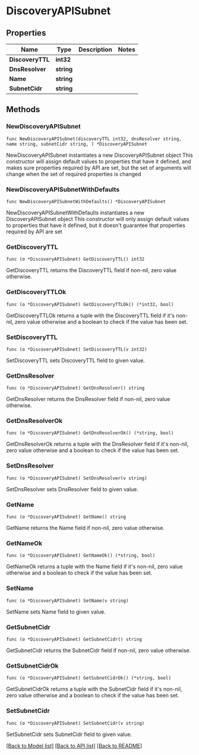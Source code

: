 # DiscoveryAPISubnet

## Properties

Name | Type | Description | Notes
------------ | ------------- | ------------- | -------------
**DiscoveryTTL** | **int32** |  | 
**DnsResolver** | **string** |  | 
**Name** | **string** |  | 
**SubnetCidr** | **string** |  | 

## Methods

### NewDiscoveryAPISubnet

`func NewDiscoveryAPISubnet(discoveryTTL int32, dnsResolver string, name string, subnetCidr string, ) *DiscoveryAPISubnet`

NewDiscoveryAPISubnet instantiates a new DiscoveryAPISubnet object
This constructor will assign default values to properties that have it defined,
and makes sure properties required by API are set, but the set of arguments
will change when the set of required properties is changed

### NewDiscoveryAPISubnetWithDefaults

`func NewDiscoveryAPISubnetWithDefaults() *DiscoveryAPISubnet`

NewDiscoveryAPISubnetWithDefaults instantiates a new DiscoveryAPISubnet object
This constructor will only assign default values to properties that have it defined,
but it doesn't guarantee that properties required by API are set

### GetDiscoveryTTL

`func (o *DiscoveryAPISubnet) GetDiscoveryTTL() int32`

GetDiscoveryTTL returns the DiscoveryTTL field if non-nil, zero value otherwise.

### GetDiscoveryTTLOk

`func (o *DiscoveryAPISubnet) GetDiscoveryTTLOk() (*int32, bool)`

GetDiscoveryTTLOk returns a tuple with the DiscoveryTTL field if it's non-nil, zero value otherwise
and a boolean to check if the value has been set.

### SetDiscoveryTTL

`func (o *DiscoveryAPISubnet) SetDiscoveryTTL(v int32)`

SetDiscoveryTTL sets DiscoveryTTL field to given value.


### GetDnsResolver

`func (o *DiscoveryAPISubnet) GetDnsResolver() string`

GetDnsResolver returns the DnsResolver field if non-nil, zero value otherwise.

### GetDnsResolverOk

`func (o *DiscoveryAPISubnet) GetDnsResolverOk() (*string, bool)`

GetDnsResolverOk returns a tuple with the DnsResolver field if it's non-nil, zero value otherwise
and a boolean to check if the value has been set.

### SetDnsResolver

`func (o *DiscoveryAPISubnet) SetDnsResolver(v string)`

SetDnsResolver sets DnsResolver field to given value.


### GetName

`func (o *DiscoveryAPISubnet) GetName() string`

GetName returns the Name field if non-nil, zero value otherwise.

### GetNameOk

`func (o *DiscoveryAPISubnet) GetNameOk() (*string, bool)`

GetNameOk returns a tuple with the Name field if it's non-nil, zero value otherwise
and a boolean to check if the value has been set.

### SetName

`func (o *DiscoveryAPISubnet) SetName(v string)`

SetName sets Name field to given value.


### GetSubnetCidr

`func (o *DiscoveryAPISubnet) GetSubnetCidr() string`

GetSubnetCidr returns the SubnetCidr field if non-nil, zero value otherwise.

### GetSubnetCidrOk

`func (o *DiscoveryAPISubnet) GetSubnetCidrOk() (*string, bool)`

GetSubnetCidrOk returns a tuple with the SubnetCidr field if it's non-nil, zero value otherwise
and a boolean to check if the value has been set.

### SetSubnetCidr

`func (o *DiscoveryAPISubnet) SetSubnetCidr(v string)`

SetSubnetCidr sets SubnetCidr field to given value.



[[Back to Model list]](../README.md#documentation-for-models) [[Back to API list]](../README.md#documentation-for-api-endpoints) [[Back to README]](../README.md)


